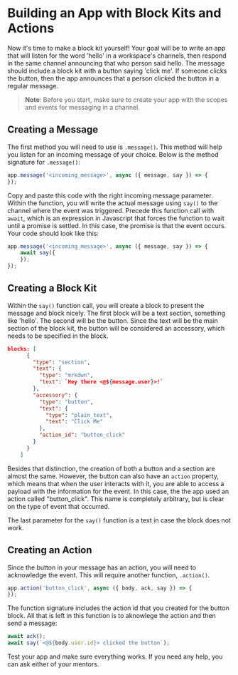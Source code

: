 # Building an App with Block Kits and Actions 

Now it's time to make a block kit yourself! Your goal will be to write an app that will listen for the word 'hello' in a workspace's channels, then respond in the same channel announcing that who person said hello. The message should include a block kit with a button saying 'click me'. If someone clicks the button, then the app announces that a person clicked the button in a regular message.

> **Note**: Before you start, make sure to create your app with the scopes and events  for messaging in a channel.



## Creating a Message

The first method you will need to use is ```.message()```.  This method will help you listen for an incoming message of your choice. Below is the method signature for ```.message()```:

```javascript
app.message('<incoming_message>', async ({ message, say }) => {
});
```

Copy and paste this code with the right incoming message parameter.  Within the function, you will write the actual message using ```say()``` to the channel where the event was triggered. Precede this function call with ```await```, which is an expression in Javascript that forces the function to wait until a promise is settled. In this case, the promise is that the event occurs. Your code should look like this:

```javascript
app.message('<incoming_message>', async ({ message, say }) => {
	await say({
	});
});
```



## Creating a Block Kit

Within the ```say()``` function call, you will create a block to present the message and block nicely. The first block will be a text section, something like 'hello'. The second will be the button. Since the text will be the main section of the block kit, the button will be considered an accessory, which needs to be specified in the block.

```json
blocks: [
      {
        "type": "section",
        "text": {
          "type": "mrkdwn",
          "text": `Hey there <@${message.user}>!`
        },
        "accessory": {
          "type": "button",
          "text": {
            "type": "plain_text",
            "text": "Click Me"
          },
          "action_id": "button_click"
        }
      }
    ]
```

Besides that distinction, the creation of both a button and a section are almost the same. However, the button can also have an ```action``` property, which means that when the user interacts with it, you are able to access a payload with the information for the event. In this case, the the app used an action called "button_click". This name is completely arbitrary, but is clear on the type of event that occurred.

The last parameter for the ```say()``` function is a text in case the block does not work. 



## Creating an Action

Since the button in your message has an action, you will need to acknowledge the event. This will require another function, ```.action()```. 

```javascript
app.action('button_click', async ({ body, ack, say }) => {
});
```

The function signature includes the action id that you created for the button block. All that is left in this function is to aknowlege the action and then send a message:

```javascript
await ack();
await say(`<@${body.user.id}> clicked the button`);
```



Test your app and make sure everything works. If you need any help, you can ask either of your mentors.

